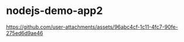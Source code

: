 ﻿# nodejs-demo-app2


https://github.com/user-attachments/assets/96abc4cf-1c11-4fc7-90fe-275ed6d9ae46

